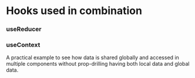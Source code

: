 # Hooks used in combination

### useReducer

### useContext

A practical example to see how data is shared globally and accessed in multiple components without prop-drilling having both local data and global data.
